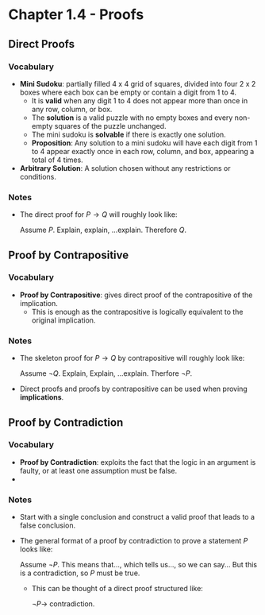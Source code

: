 # Chapter 1.4 - Proofs

## Direct Proofs
### Vocabulary
- **Mini Sudoku**: partially filled 4 x 4 grid of squares, divided into four 2 x 2 boxes where each box can be empty or contain a digit from 1 to 4.
    - It is **valid** when any digit 1 to 4 does not appear more than once in any row, column, or box.
    - The **solution** is a valid puzzle with no empty boxes and every non-empty squares of the puzzle unchanged. 
    - The mini sudoku is **solvable** if there is exactly one solution. 
    - **Proposition**: Any solution to a mini sudoku will have each digit from 1 to 4 appear exactly once in each row, column, and box, appearing a total of 4 times. 
- **Arbitrary Solution**: A solution chosen without any restrictions or conditions. 

### Notes 
- The direct proof for $P \to Q$ will roughly look like:
    
    Assume $P$. Explain, explain, ...explain. Therefore $Q$.

## Proof by Contrapositive
### Vocabulary
- **Proof by Contrapositive**: gives direct proof of the contrapositive of the implication.
    - This is enough as the contrapositive is logically equivalent to the original implication.

### Notes 
- The skeleton proof for $P \to Q$ by contrapositive will roughly look like:

    Assume $\neg Q$. Explain, Explain, ...explain. Therfore $\neg P$.

- Direct proofs and proofs by contrapositive can be used when proving **implications**. 

## Proof by Contradiction
### Vocabulary
- **Proof by Contradiction**: exploits the fact that the logic in an argument is faulty, or at least one assumption must be false. 
- 
### Notes 
- Start with a single conclusion and construct a valid proof that leads to a false conclusion. 
- The general format of a proof by contradiction to prove a statement $P$ looks like:

    Assume $\neg P$. This means that..., which tells us..., so we can say... But this is a contradiction, so $P$ must be true. 
    - This can be thought of a direct proof structured like:

        $\neg P \to$ contradiction.




